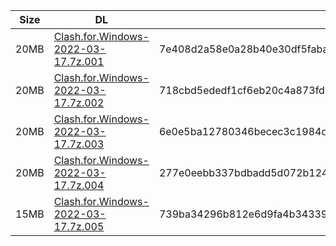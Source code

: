|    Size   |     DL  | sha512sum |
|  ---  |  ---  |  ---  |
| 20MB | [Clash.for.Windows-2022-03-17.7z.001](https://cdn.jsdelivr.net/gh/appleians/cfw_intel@main/Clash.for.Windows-2022-03-17.7z.001) | 7e408d2a58e0a28b40e30df5fabac33e9606e19d9294787eec06e43c5957bd6409a8033bdb7d0858f61e1d0ab40dd10b9f4cfd6a688874a213c0f409af18a79c |
| 20MB | [Clash.for.Windows-2022-03-17.7z.002](https://cdn.jsdelivr.net/gh/appleians/cfw_intel@main/Clash.for.Windows-2022-03-17.7z.002) | 718cbd5ededf1cf6eb20c4a873fd98f3216e3f100c527de7aa8d2e355937bb3964a7376cc5c352b2e8ba833573bdcfff1641372726206062617b2cc361a18648 |
| 20MB | [Clash.for.Windows-2022-03-17.7z.003](https://cdn.jsdelivr.net/gh/appleians/cfw_intel@main/Clash.for.Windows-2022-03-17.7z.003) | 6e0e5ba12780346becec3c1984d80484d8530ba3874e5bed7ab71558737cb753b0040af42bbc58bcfc8b7ccd4a062aff1c6410e12f0f24ea61cd820fe3b6053d |
| 20MB | [Clash.for.Windows-2022-03-17.7z.004](https://cdn.jsdelivr.net/gh/appleians/cfw_intel@main/Clash.for.Windows-2022-03-17.7z.004) | 277e0eebb337bdbadd5d072b1240de06827f8dfab4783d21eabbf7c51a66870feb420cce7d241f06610e6804c8d53449cf48f25e7046f612db2a64048e76b1f0 |
| 15MB | [Clash.for.Windows-2022-03-17.7z.005](https://cdn.jsdelivr.net/gh/appleians/cfw_intel@main/Clash.for.Windows-2022-03-17.7z.005) | 739ba34296b812e6d9fa4b34339cbb8885dd087cc444c877b5c98c660674edeb0c5ef649181c6e750958c97a954fd0aeb83fb5634768e2467aa802ffdc4cc54b |
